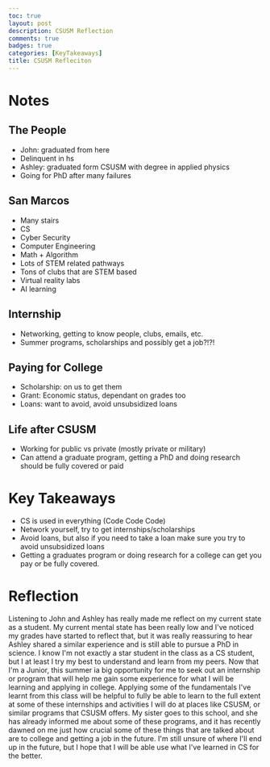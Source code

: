 ```yaml
---
toc: true
layout: post
description: CSUSM Reflection
comments: true
badges: true
categories: [KeyTakeaways]
title: CSUSM Refleciton
---
```

# Notes

## The People
- John: graduated from here
- Delinquent in hs
- Ashley: graduated form CSUSM with degree in applied physics
- Going for PhD after many failures

## San Marcos
- Many stairs
- CS
- Cyber Security
- Computer Engineering
- Math + Algorithm
- Lots of STEM related pathways
- Tons of clubs that are STEM based
- Virtual reality labs
- AI learning

## Internship
- Networking, getting to know people, clubs, emails, etc.
- Summer programs, scholarships and possibly get a job?!?!

## Paying for College
- Scholarship: on us to get them
- Grant: Economic status, dependant on grades too
- Loans: want to avoid, avoid unsubsidized loans

## Life after CSUSM
- Working for public vs private (mostly private or military)
- Can attend a graduate program, getting a PhD and doing research should be fully covered or paid

# Key Takeaways
- CS is used in everything (Code Code Code)
- Network yourself, try to get internships/scholarships
- Avoid loans, but also if you need to take a loan make sure you try to avoid unsubsidized loans
- Getting a graduates program or doing research for a college can get you pay or be fully covered.

# Reflection
Listening to John and Ashley has really made me reflect on my current state as a student. My current mental state has been really low and I've noticed my grades have started to reflect that, but it was really reassuring to hear Ashley shared a similar experience and is still able to pursue a PhD in science. I know I'm not exactly a star student in the class as a CS student, but I at least I try my best to understand and learn from my peers. Now that I'm a Junior, this summer ia big opportunity for me to seek out an internship or program that will help me gain some experience for what I will be learning and applying in college. Applying some of the fundamentals I've learnt from this class will be helpful to fully be able to learn to the full extent at some of these internships and activities I will do at places like CSUSM, or similar programs that CSUSM offers. My sister goes to this school, and she has already informed me about some of these programs, and it has recently dawned on me just how crucial some of these things that are talked about are to college and getting a job in the future. I'm still unsure of where I'll end up in the future, but I hope that I will be able use what I've learned in CS for the better.